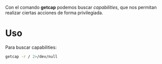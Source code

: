 Con el comando **getcap** podemos buscar *capabilities*, que nos permitan realizar ciertas acciones de forma privilegiada.

# Uso

Para buscar capabilities:

```bash
getcap -r / 2>/dev/null
```